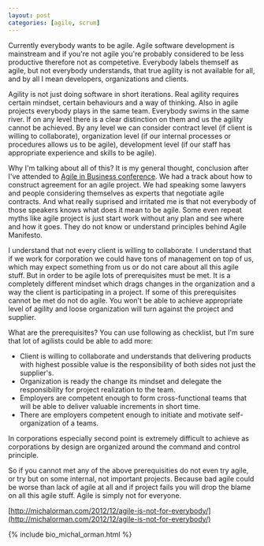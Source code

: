 ```yaml
---
layout: post
categories: [agile, scrum]
---
```

Currently everybody wants to be agile. Agile software development is mainstream
and if you're not agile you're probably considered to be less productive therefore
not as competetive. Everybody labels themself as agile, but not everybody understands,
that true agility is not available for all, and by all I mean developers,
organizations and clients.

Agility is not just doing software in short iterations. Real agility requires certain
mindset, certain behaviours and a way of thinking. Also in agile projects everybody
plays in the same team. Everybody swims in the same river. If on any level there is a
clear distinction on them and us the agility cannot be achieved. By any level we can
consider contract level (if client is willing to collaborate), organization level (if our internal
processes or procedures allows us to be agile), development level (if our staff has
appropriate experience and skills to be agile).

Why I'm talking about all of this? It is my general thought, conclusion after I've
attended to [Agile in Business conference](http://konferencje.computerworld.pl/konferencje/agile2/zagadnienia.html).
We had a track about how to construct agreement for an agile project. We had speaking
some lawyers and people considering themselves as experts that negotiate agile contracts.
And what really suprised and irritated me is that not everybody of those speakers knows
what does it mean to be agile. Some even repeat myths like agile project is just start
work without any plan and see where and how it goes. They do not know or understand
principles behind Agile Manifesto.

I understand that not every client is willing to collaborate. I understand that if we
work for corporation we could have tons of management on top of us, which may expect
something from us or do not care about all this agile stuff. But in order to be agile lots
of prerequisites must be met. It is a completely different mindset which drags
changes in the organization and a way the client is participating in a project. If
some of this prerequisites cannot be met do not do agile. You won't be able
to achieve appropriate level of agility and loose organization will turn against the
project and supplier.

What are the prerequisites? You can use following as checklist, but I'm sure that lot
of agilists could be able to add more:

* Client is willing to collaborate and understands that delivering products with
highest possible value is the responsibility of both sides not just the supplier's.
* Organization is ready the change its mindset and delegate the responsibility
for project realization to the team.
* Employers are competent enough to form cross-functional teams that will be able
to deliver valuable increments in short time.
* There are employers competent enough to initiate and motivate self-organization of a teams.

In corporations especially second point is extremely difficult to achieve as corporations
by design are organized around the command and control principle.

So if you cannot met any of the above prerequisities do not even try agile, or try
but on some internal, not important projects. Because bad agile could be worse than lack
of agile at all and if project fails you will drop the blame on all this agile stuff. Agile is
simply not for everyone.

[http://michalorman.com/2012/12/agile-is-not-for-everybody/](http://michalorman.com/2012/12/agile-is-not-for-everybody/)

{% include bio_michal_orman.html %}
